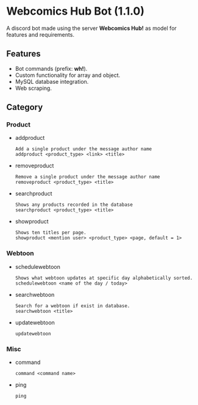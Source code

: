 # Webcomics Hub Bot (1.1.0)
A discord bot made using the server **Webcomics Hub!** as model for features and requirements.

## Features
* Bot commands (prefix: **wh!**).
* Custom functionality for array and object.
* MySQL database integration.
* Web scraping.

## Category
### Product
* addproduct
  ```
  Add a single product under the message author name
  addproduct <product_type> <link> <title>
  ```
* removeproduct
  ```
  Remove a single product under the message author name
  removeproduct <product_type> <title>
  ```
* searchproduct
  ```
  Shows any products recorded in the database
  searchproduct <product_type> <title>
  ```
* showproduct
  ```
  Shows ten titles per page.
  showproduct <mention user> <product_type> <page, default = 1>
  ```
### Webtoon
* schedulewebtoon
  ```
  Shows what webtoon updates at specific day alphabetically sorted.
  schedulewebtoon <name of the day / today>
  ```
* searchwebtoon
  ```
  Search for a webtoon if exist in database.
  searchwebtoon <title>
  ```
* updatewebtoon
  ```
  updatewebtoon
  ```
### Misc
* command
  ```
  command <command name>
  ```
* ping
  ```
  ping
  ```

